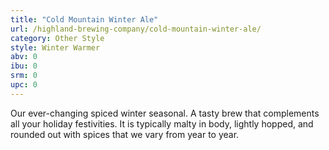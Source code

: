 ```yaml
---
title: "Cold Mountain Winter Ale"
url: /highland-brewing-company/cold-mountain-winter-ale/
category: Other Style
style: Winter Warmer
abv: 0
ibu: 0
srm: 0
upc: 0
---
```

Our ever-changing spiced winter seasonal. A tasty brew that complements all your holiday festivities. It is typically malty in body, lightly hopped, and rounded out with spices that we vary from year to year.
